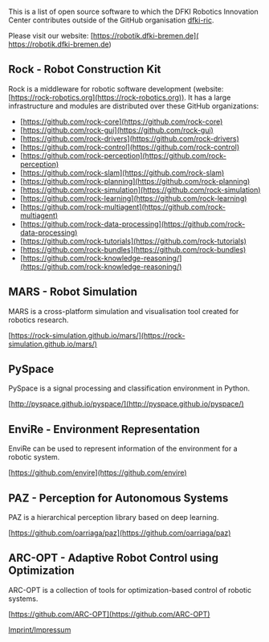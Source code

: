 This is a list of open source software to which the DFKI Robotics Innovation Center contributes outside of the GitHub organisation [dfki-ric](https://github.com/dfki-ric).

Please visit our website: [https://robotik.dfki-bremen.de]( https://robotik.dfki-bremen.de)


## Rock - Robot Construction Kit

Rock is a middleware for robotic software development (website: [https://rock-robotics.org](https://rock-robotics.org)). It has a large infrastructure and modules are distributed over these GitHub organizations:

* [https://github.com/rock-core](https://github.com/rock-core)
* [https://github.com/rock-gui](https://github.com/rock-gui)
* [https://github.com/rock-drivers](https://github.com/rock-drivers)
* [https://github.com/rock-control](https://github.com/rock-control)
* [https://github.com/rock-perception](https://github.com/rock-perception)
* [https://github.com/rock-slam](https://github.com/rock-slam)
* [https://github.com/rock-planning](https://github.com/rock-planning)
* [https://github.com/rock-simulation](https://github.com/rock-simulation)
* [https://github.com/rock-learning](https://github.com/rock-learning)
* [https://github.com/rock-multiagent](https://github.com/rock-multiagent)
* [https://github.com/rock-data-processing](https://github.com/rock-data-processing)
* [https://github.com/rock-tutorials](https://github.com/rock-tutorials)
* [https://github.com/rock-bundles](https://github.com/rock-bundles)
* [https://github.com/rock-knowledge-reasoning/](https://github.com/rock-knowledge-reasoning/)

## MARS - Robot Simulation

MARS is a cross-platform simulation and visualisation tool created for robotics research.

[https://rock-simulation.github.io/mars/](https://rock-simulation.github.io/mars/)

## PySpace

PySpace is a signal processing and classification environment in Python.

[http://pyspace.github.io/pyspace/](http://pyspace.github.io/pyspace/)

## EnviRe - Environment Representation

EnviRe can be used to represent information of the environment for a robotic system.

[https://github.com/envire](https://github.com/envire)

## PAZ - Perception for Autonomous Systems

PAZ is a hierarchical perception library based on deep learning.

[https://github.com/oarriaga/paz](https://github.com/oarriaga/paz)

## ARC-OPT - Adaptive Robot Control using Optimization

ARC-OPT is a collection of tools for optimization-based control of robotic systems.

[https://github.com/ARC-OPT](https://github.com/ARC-OPT)

[Imprint/Impressum](https://dfki-ric.github.io/Imprint/)
